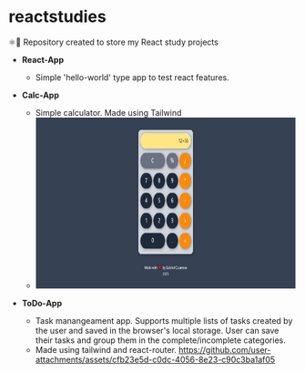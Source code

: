 # reactstudies
⚛️📝 Repository created to store my React study projects


- **React-App**
  - Simple 'hello-world' type app to test react features.


- **Calc-App**
  - Simple calculator. Made using Tailwind
  - <img src="screenshots/calc.png" height=300>

- **ToDo-App**
  - Task manangeament app. Supports multiple lists of tasks created by the user and saved in the browser's local storage. User can save their tasks and group them in the complete/incomplete categories.
  - Made using tailwind and react-router.
https://github.com/user-attachments/assets/cfb23e5d-c0dc-4056-8e23-c90c3ba1af05
